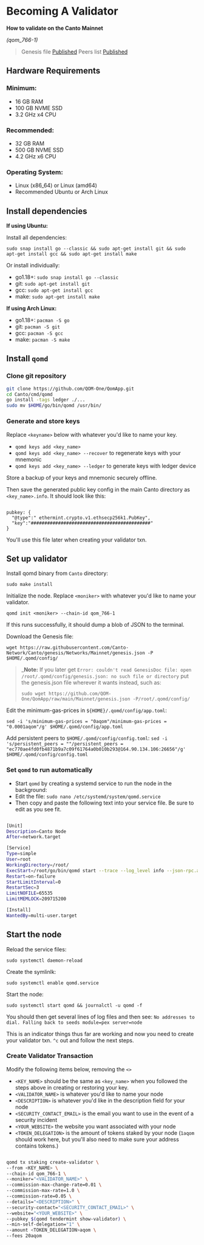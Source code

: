 # Becoming A Validator

**How to validate on the Canto Mainnet**

*(qom_766-1)*

> Genesis file [Published](https://github.com/QOM-One/QomApp/raw/main/Mainnet/genesis.json)
> Peers list [Published](https://github.com/QOM-One/QomApp/blob/main/Mainnet/peers.txt)

## Hardware Requirements

### Minimum:
* 16 GB RAM
* 100 GB NVME SSD
* 3.2 GHz x4 CPU

### Recommended:
* 32 GB RAM
* 500 GB NVME SSD
* 4.2 GHz x6 CPU

### Operating System:
* Linux (x86_64) or Linux (amd64)
* Recommended Ubuntu or Arch Linux

## Install dependencies 

**If using Ubuntu:**

Install all dependencies:

`sudo snap install go --classic && sudo apt-get install git && sudo apt-get install gcc && sudo apt-get install make`

Or install individually:

* go1.18+: `sudo snap install go --classic`
* git: `sudo apt-get install git`
* gcc: `sudo apt-get install gcc`
* make: `sudo apt-get install make`

**If using Arch Linux:**

* go1.18+: `pacman -S go`
* git: `pacman -S git`
* gcc: `pacman -S gcc`
* make: `pacman -S make`

## Install `qomd`

### Clone git repository

```bash
git clone https://github.com/QOM-One/QomApp.git
cd Canto/cmd/qomd
go install -tags ledger ./...
sudo mv $HOME/go/bin/qomd /usr/bin/

```

### Generate and store keys

Replace `<keyname>` below with whatever you'd like to name your key.

*  `qomd keys add <key_name>`
*  `qomd keys add <key_name> --recover` to regenerate keys with your mnemonic
*  `qomd keys add <key_name> --ledger` to generate keys with ledger device

Store a backup of your keys and mnemonic securely offline.

Then save the generated public key config in the main Canto directory as `<key_name>.info`. It should look like this:

```

pubkey: {
  "@type":" ethermint.crypto.v1.ethsecp256k1.PubKey",
  "key":"############################################"
}

```

You'll use this file later when creating your validator txn.

## Set up validator

Install qomd binary from `Canto` directory: 

`sudo make install`

Initialize the node. Replace `<moniker>` with whatever you'd like to name your validator.

`qomd init <moniker> --chain-id qom_766-1`

If this runs successfully, it should dump a blob of JSON to the terminal.

Download the Genesis file: 

`wget https://raw.githubusercontent.com/Canto-Network/Canto/genesis/Networks/Mainnet/genesis.json -P $HOME/.qomd/config/` 

> _**Note:** If you later get `Error: couldn't read GenesisDoc file: open /root/.qomd/config/genesis.json: no such file or directory` put the genesis.json file wherever it wants instead, such as:
> 
> `sudo wget https://github.com/QOM-One/QomApp/raw/main/Mainnet/genesis.json -P/root/.qomd/config/`

Edit the minimum-gas-prices in `${HOME}/.qomd/config/app.toml`:

`sed -i 's/minimum-gas-prices = "0aqom"/minimum-gas-prices = "0.0001aqom"/g' $HOME/.qomd/config/app.toml`

Add persistent peers to `$HOME/.qomd/config/config.toml`:
`sed -i 's/persistent_peers = ""/persistent_peers = "ec770ae4fd0fb4871b9a7c09f61764a0b010b293@164.90.134.106:26656"/g' $HOME/.qomd/config/config.toml`

### Set `qomd` to run automatically

* Start `qomd` by creating a systemd service to run the node in the background: 
* Edit the file: `sudo nano /etc/systemd/system/qomd.service`
* Then copy and paste the following text into your service file. Be sure to edit as you see fit.

```bash

[Unit]
Description=Canto Node
After=network.target

[Service]
Type=simple
User=root
WorkingDirectory=/root/
ExecStart=/root/go/bin/qomd start --trace --log_level info --json-rpc.api eth,txpool,net,debug,web3 --api.enable
Restart=on-failure
StartLimitInterval=0
RestartSec=3
LimitNOFILE=65535
LimitMEMLOCK=209715200

[Install]
WantedBy=multi-user.target

```

## Start the node

Reload the service files: 

`sudo systemctl daemon-reload`

Create the symlinlk: 

`sudo systemctl enable qomd.service`

Start the node: 

`sudo systemctl start qomd && journalctl -u qomd -f`

You should then get several lines of log files and then see: `No addresses to dial. Falling back to seeds module=pex server=node`

This is an indicator things thus far are working and now you need to create your validator txn. `^c` out and follow the next steps.

### Create Validator Transaction

Modify the following items below, removing the `<>`

- `<KEY_NAME>` should be the same as `<key_name>` when you followed the steps above in creating or restoring your key.
- `<VALIDATOR_NAME>` is whatever you'd like to name your node
- `<DESCRIPTION>` is whatever you'd like in the description field for your node
- `<SECURITY_CONTACT_EMAIL>` is the email you want to use in the event of a security incident
- `<YOUR_WEBSITE>` the website you want associated with your node
- `<TOKEN_DELEGATION>` is the amount of tokens staked by your node (`1aqom` should work here, but you'll also need to make sure your address contains tokens.)

```bash

qomd tx staking create-validator \
--from <KEY_NAME> \
--chain-id qom_766-1 \
--moniker="<VALIDATOR_NAME>" \
--commission-max-change-rate=0.01 \
--commission-max-rate=1.0 \
--commission-rate=0.05 \
--details="<DESCRIPTION>" \
--security-contact="<SECURITY_CONTACT_EMAIL>" \
--website="<YOUR_WEBSITE>" \
--pubkey $(qomd tendermint show-validator) \
--min-self-delegation="1" \
--amount <TOKEN_DELEGATION>aqom \
--fees 20aqom

```
